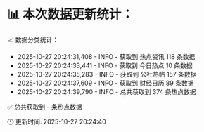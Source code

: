 📊 本次数据更新统计：
==========================

📈 数据分类统计：
- 2025-10-27 20:24:31,408 - INFO - 获取到 热点资讯 118 条数据
- 2025-10-27 20:24:33,441 - INFO - 获取到 今日热点 10 条数据
- 2025-10-27 20:24:35,283 - INFO - 获取到 公社热帖 157 条数据
- 2025-10-27 20:24:37,609 - INFO - 获取到 财经日历 89 条数据
- 2025-10-27 20:24:39,790 - INFO - 总共获取到 374 条热点数据

✅ 总共获取到 - 条热点数据

🕐 更新时间: 2025-10-27 20:24:40
